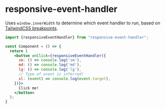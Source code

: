 # responsive-event-handler

Uses `window.innerWidth` to determine which event handler to run, based on [TailwindCSS breakpoints](https://tailwindcss.com/docs/responsive-design).

```jsx
import {responsiveEventHandler} from "responsive-event-handler";

const Component = () => {
  return (
    <button onClick={responsiveEventHandler({
      sm: () => console.log('sm'),
      md: () => console.log('md'),
      lg: () => console.log('lg'),
      // Type of event is inferred!
      xl: (event) => console.log(event.target),
    })}>
      Click me!
    </button>
  );
}
```
